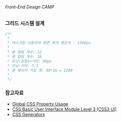 ###### Front-End Design CAMP

### 그리드 시스템 설계

```css
/**
 *
 * 데스크탑 사용자의 화면 폭의 평균치 : 1366px
 *
 * 총 컬럼 개수: 12
 * 총 컬럼 개수: 16
 * 유닛(컬럼)+거터: 80px
 * 유닛:거터: 7:1
 * 총 페이지 가로 폭: 80*16 = 1280
 *
 */
```

### 참고자료

- [Global CSS Property Usage](https://developer.microsoft.com/en-us/microsoft-edge/platform/usage/)
- [CSS Basic User Interface Module Level 3 (CSS3 UI)](https://www.w3.org/TR/css-ui-3/#pseudo-classes)
- [CSS Generators](http://webcodetools.com/css-generators/)
